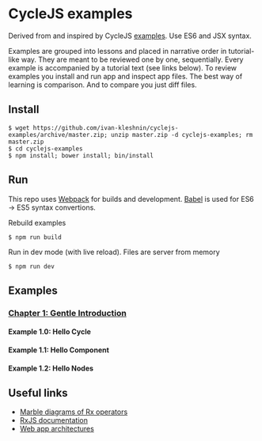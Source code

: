 # CycleJS examples

Derived from and inspired by CycleJS [examples](https://github.com/staltz/cycle/tree/master/examples/).
Use ES6 and JSX syntax.

Examples are grouped into lessons and placed in narrative order in tutorial-like way.
They are meant to be reviewed one by one, sequentially. Every example is accompanied
by a tutorial text (see links below). To review examples you install and run app and inspect app files.
The best way of learning is comparison. And to compare you just diff files.

## Install

```
$ wget https://github.com/ivan-kleshnin/cyclejs-examples/archive/master.zip; unzip master.zip -d cyclejs-examples; rm master.zip
$ cd cyclejs-examples
$ npm install; bower install; bin/install
```

## Run

This repo uses [Webpack](http://webpack.github.io/) for builds and development.
[Babel](babeljs.io) is used for ES6 -> ES5 syntax convertions.

Rebuild examples
```
$ npm run build
```

Run in dev mode (with live reload). Files are server from memory
```
$ npm run dev
```

## Examples

### [Chapter 1: Gentle Introduction](docs/lessons-1.md)

#### Example 1.0: Hello Cycle

#### Example 1.1: Hello Component

#### Example 1.2: Hello Nodes

## Useful links

* [Marble diagrams of Rx operators](http://rxmarbles.com/)
* [RxJS documentation](https://github.com/Reactive-Extensions/RxJS/tree/master/doc)
* [Web app architectures](https://github.com/Paqmind/reactive)

